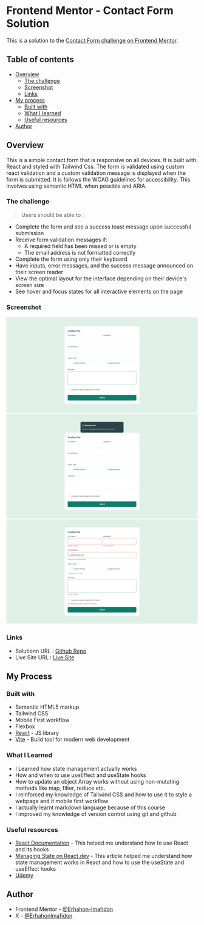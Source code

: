 # Frontend Mentor - Contact Form Solution

This is a solution to the [Contact Form challenge on Frontend Mentor](https://www.frontendmentor.io/challenges/contact-form-58d9d0ac7ed74225b7a1a81e).

## Table of contents

 - [Overview](#overview)
    - [The challenge](#the-challenge)
    - [Screenshot](#screenshot)
    - [Links](#links)
 - [My process](#my-process)
    - [Built with](#built-with)
    - [What I learned](#what-i-learned)
    - [Useful resources](#useful-resources)
 - [Author](#author)



## Overview

This is a simple contact form that is responsive on all devices. It is built with React and styled with Tailwind Css. The form is validated using custom react validation and a custom validation message is displayed when the form is submitted.
It is follows the WCAG guidelines for accessibility. This involves using semantic HTML when possible and ARIA.

### The challenge

> Users should be able to :
- Complete the form and see a success toast message upon successful submission
- Receive form validation messages if: 
  - A required field has been missed or is empty   
  - The email address is not formatted correctly
- Complete the form using only their keyboard
- Have inputs, error messages, and the success message announced on their screen reader
- View the optimal layout for the interface depending on their device's screen size
- See hover and focus states for all interactive elements on the page

### Screenshot

![PageLoad](./src/assets/Screenshot/InitialLoad.jpg)
![Success](./src/assets/Screenshot/Success.png)
![Error](./src/assets/Screenshot/Error.png)

### Links
- Solutionn URL : [Github Repo](https://github.com/Erhahon-Imafidon/contact_form)
- Live Site URL : [Live Site](https://contact-form-five-ruby.vercel.app/)

## My Process

### Built with

- Semantic HTML5 markup
- Tailwind CSS
- Mobile First workflow
- Flexbox
- [React](https://reactjs.org/) - JS library
- [Vite](https://vitejs.dev/) - Build tool for modern web development

### What I Learned
- I Learned how state management actually works
- How and when to use useEffect and useState hooks
- How to update an object Array works without using non-mutating methods like map, filter, reduce etc. 
- I reinforced my knowledge of Tailwind CSS and how to use it to style a webpage and it mobile first workflow
- I actually learnt markdown language because of this course
- I improved my knowledge of version control using git and github


### Useful resources

- [React Documentation](https://reactjs.org/docs/getting-started.html) - This helped me understand how to use React and its hooks
- [Managing State on React.dev](https://react.dev/learn/managing-state) - This article helped me understand how state management works in React and how to use the useState and useEffect hooks
- [Udemy](https://www.udemy.com/)

## Author

- Frontend Mentor - [@Erhahon-Imafidon](https://www.frontendmentor.io/profile/Erhahon-Imafidon)
- X - [@ErhahonImafidon](https://x.com/ImafidonErhahon)


